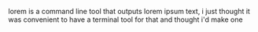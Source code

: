 lorem is a command line tool that outputs lorem ipsum text, i just thought it was convenient to have a terminal tool for that and thought i'd make one  
